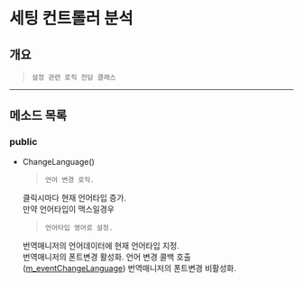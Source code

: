 # 세팅 컨트롤러 분석
## 개요
>     설정 관련 로직 전담 클래스
*****

## 메소드 목록

### public

- ChangeLanguage()
    >     언어 변경 로직.  
    클릭시마다 현재 언어타입 증가.  
    만약 언어타입이 맥스일경우
    >     언어타입 영어로 설정.  
    번역매니저의 언어데이터에 현재 언어타입 지정.  
    번역매니저의 폰트변경 활성화.
    언어 변경 콜백 호출 ([m_eventChangeLanguage](#meventchangelanguage))
    번역매니저의 폰트변경 비활성화.

